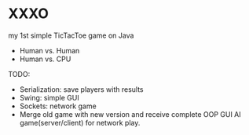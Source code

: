 XXXO
====

my 1st simple TicTacToe game on Java

+ Human vs. Human
+ Human vs. CPU


TODO:
- Serialization: save players with results
- Swing: simple GUI
- Sockets: network game
- Merge old game with new version and receive complete OOP GUI AI game(server/client) for network play.
